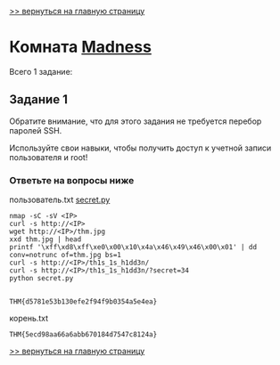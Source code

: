 [>> вернуться на главную страницу](https://github.com/BEPb/tryhackme/blob/master/README.md)

# Комната [Madness](https://tryhackme.com/r/room/madness) 

Всего 1 заданиe:
## Задание 1
Обратите внимание, что для этого задания не требуется перебор паролей SSH.

Используйте свои навыки, чтобы получить доступ к учетной записи пользователя и root!
### Ответьте на вопросы ниже
пользователь.txt
[secret.py]()
```commandline
nmap -sC -sV <IP>
curl -s http://<IP>
wget http://<IP>/thm.jpg
xxd thm.jpg | head
printf '\xff\xd8\xff\xe0\x00\x10\x4a\x46\x49\x46\x00\x01' | dd conv=notrunc of=thm.jpg bs=1
curl -s http://<IP>/th1s_1s_h1dd3n/
curl -s http://<IP>/th1s_1s_h1dd3n/?secret=34
python secret.py
 
```
```commandline
THM{d5781e53b130efe2f94f9b0354a5e4ea}
```
корень.txt
```commandline
THM{5ecd98aa66a6abb670184d7547c8124a}
```


[>> вернуться на главную страницу](https://github.com/BEPb/tryhackme/blob/master/README.md)